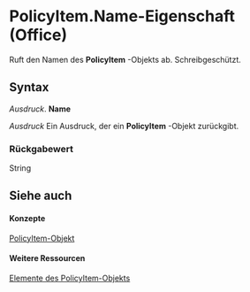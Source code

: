 
# PolicyItem.Name-Eigenschaft (Office)

Ruft den Namen des  **PolicyItem** -Objekts ab. Schreibgeschützt.


## Syntax

 _Ausdruck_. **Name**

 _Ausdruck_ Ein Ausdruck, der ein **PolicyItem** -Objekt zurückgibt.


### Rückgabewert

String


## Siehe auch


#### Konzepte


[PolicyItem-Objekt](aced7bdc-8ef7-2621-f188-f3c1d44ab6dc.md)
#### Weitere Ressourcen


[Elemente des PolicyItem-Objekts](http://msdn.microsoft.com/library/a2e43e08-64bb-f052-78a2-0618e2df46fc%28Office.15%29.aspx)